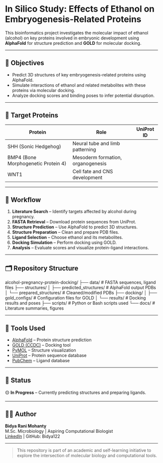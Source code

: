 # In Silico Study: Effects of Ethanol on Embryogenesis-Related Proteins

This bioinformatics project investigates the molecular impact of ethanol (alcohol) on key proteins involved in embryonic development using **AlphaFold** for structure prediction and **GOLD** for molecular docking.

---

## 🎯 Objectives

- Predict 3D structures of key embryogenesis-related proteins using AlphaFold.
- Simulate interactions of ethanol and related metabolites with these proteins via molecular docking.
- Analyze docking scores and binding poses to infer potential disruption.

---

## 🧬 Target Proteins

| Protein | Role | UniProt ID |
|--------|------|------------|
| SHH (Sonic Hedgehog) | Neural tube and limb patterning | 
| BMP4 (Bone Morphogenetic Protein 4) | Mesoderm formation, organogenesis | 
| WNT1 | Cell fate and CNS development | 

---

## 🧪 Workflow

1. **Literature Search** – Identify targets affected by alcohol during pregnancy.
2. **FASTA Retrieval** – Download protein sequences from UniProt.
3. **Structure Prediction** – Use AlphaFold to predict 3D structures.
4. **Structure Preparation** – Clean and prepare PDB files.
5. **Ligand Selection** – Choose ethanol and its metabolites.
6. **Docking Simulation** – Perform docking using GOLD.
7. **Analysis** – Evaluate scores and visualize protein-ligand interactions.

---

## 🗂️ Repository Structure

alcohol-pregnancy-protein-docking/
├── data/ # FASTA sequences, ligand files
├── structures/
│ ├── predicted_structures/ # AlphaFold output PDBs
│ └── prepared_structures/ # Cleaned/modified PDBs
├── docking/
│ ├── gold_configs/ # Configuration files for GOLD
│ └── results/ # Docking results and poses
├── scripts/ # Python or Bash scripts used
└── docs/ # Literature summaries, figures


---

## 🧰 Tools Used

- [AlphaFold](https://github.com/deepmind/alphafold) – Protein structure prediction  
- [GOLD (CCDC)](https://www.ccdc.cam.ac.uk/solutions/csd-discovery/components/gold/) – Docking tool  
- [PyMOL](https://pymol.org/) – Structure visualization  
- [UniProt](https://www.uniprot.org/) – Protein sequence database  
- [PubChem](https://pubchem.ncbi.nlm.nih.gov/) – Ligand database

---

## 📌 Status

🟡 **In Progress** – Currently predicting structures and preparing ligands.

---

## 🙋‍♀️ Author

**Bidya Rani Mohanty**  
M.Sc. Microbiology | Aspiring Computational Biologist  
[LinkedIn](www.linkedin.com/in/bidya-mohanty-33b853257)  | GitHub: Bidya122

---

> This repository is part of an academic and self-learning initiative to explore the intersection of molecular biology and computational tools.

